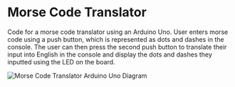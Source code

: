 # Morse Code Translator
Code for a morse code translator using an Arduino Uno.
User enters morse code using a push button, which is represented as dots and dashes in the console. The user can then press the second push button to translate their input into English in the console and display the dots and dashes they inputted using the LED on the board.

![Morse Code Translator Arduino Uno Diagram](https://user-images.githubusercontent.com/115806587/224859128-3efc5c84-f430-4f8a-8be2-cc5a2bd8f77f.png)
